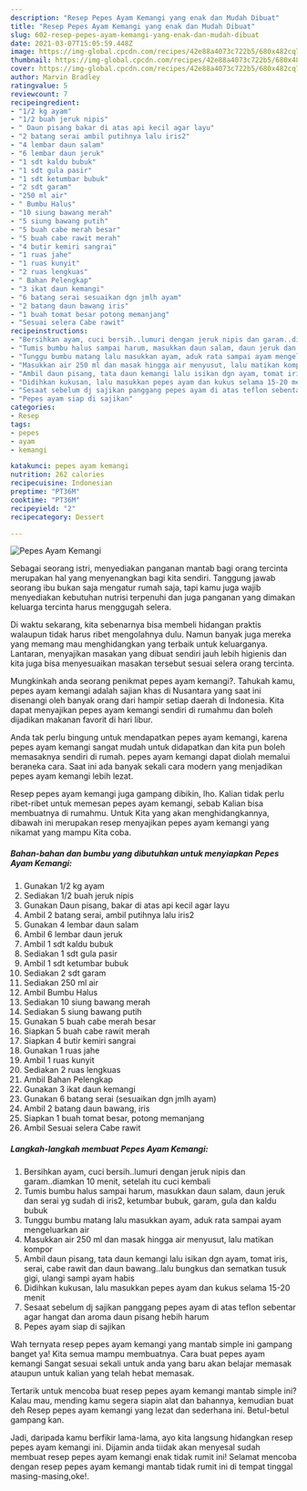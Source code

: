 ```yaml
---
description: "Resep Pepes Ayam Kemangi yang enak dan Mudah Dibuat"
title: "Resep Pepes Ayam Kemangi yang enak dan Mudah Dibuat"
slug: 602-resep-pepes-ayam-kemangi-yang-enak-dan-mudah-dibuat
date: 2021-03-07T15:05:59.448Z
image: https://img-global.cpcdn.com/recipes/42e88a4073c722b5/680x482cq70/pepes-ayam-kemangi-foto-resep-utama.jpg
thumbnail: https://img-global.cpcdn.com/recipes/42e88a4073c722b5/680x482cq70/pepes-ayam-kemangi-foto-resep-utama.jpg
cover: https://img-global.cpcdn.com/recipes/42e88a4073c722b5/680x482cq70/pepes-ayam-kemangi-foto-resep-utama.jpg
author: Marvin Bradley
ratingvalue: 5
reviewcount: 7
recipeingredient:
- "1/2 kg ayam"
- "1/2 buah jeruk nipis"
- " Daun pisang bakar di atas api kecil agar layu"
- "2 batang serai ambil putihnya lalu iris2"
- "4 lembar daun salam"
- "6 lembar daun jeruk"
- "1 sdt kaldu bubuk"
- "1 sdt gula pasir"
- "1 sdt ketumbar bubuk"
- "2 sdt garam"
- "250 ml air"
- " Bumbu Halus"
- "10 siung bawang merah"
- "5 siung bawang putih"
- "5 buah cabe merah besar"
- "5 buah cabe rawit merah"
- "4 butir kemiri sangrai"
- "1 ruas jahe"
- "1 ruas kunyit"
- "2 ruas lengkuas"
- " Bahan Pelengkap"
- "3 ikat daun kemangi"
- "6 batang serai sesuaikan dgn jmlh ayam"
- "2 batang daun bawang iris"
- "1 buah tomat besar potong memanjang"
- "Sesuai selera Cabe rawit"
recipeinstructions:
- "Bersihkan ayam, cuci bersih..lumuri dengan jeruk nipis dan garam..diamkan 10 menit, setelah itu cuci kembali"
- "Tumis bumbu halus sampai harum, masukkan daun salam, daun jeruk dan serai yg sudah di iris2, ketumbar bubuk, garam, gula dan kaldu bubuk"
- "Tunggu bumbu matang lalu masukkan ayam, aduk rata sampai ayam mengeluarkan air"
- "Masukkan air 250 ml dan masak hingga air menyusut, lalu matikan kompor"
- "Ambil daun pisang, tata daun kemangi lalu isikan dgn ayam, tomat iris, serai, cabe rawit dan daun bawang..lalu bungkus dan sematkan tusuk gigi, ulangi sampi ayam habis"
- "Didihkan kukusan, lalu masukkan pepes ayam dan kukus selama 15-20 menit"
- "Sesaat sebelum dj sajikan panggang pepes ayam di atas teflon sebentar agar hangat dan aroma daun pisang hebih harum"
- "Pepes ayam siap di sajikan"
categories:
- Resep
tags:
- pepes
- ayam
- kemangi

katakunci: pepes ayam kemangi 
nutrition: 262 calories
recipecuisine: Indonesian
preptime: "PT36M"
cooktime: "PT36M"
recipeyield: "2"
recipecategory: Dessert

---
```



![Pepes Ayam Kemangi](https://img-global.cpcdn.com/recipes/42e88a4073c722b5/680x482cq70/pepes-ayam-kemangi-foto-resep-utama.jpg)

Sebagai seorang istri, menyediakan panganan mantab bagi orang tercinta merupakan hal yang menyenangkan bagi kita sendiri. Tanggung jawab seorang ibu bukan saja mengatur rumah saja, tapi kamu juga wajib menyediakan kebutuhan nutrisi terpenuhi dan juga panganan yang dimakan keluarga tercinta harus menggugah selera.

Di waktu  sekarang, kita sebenarnya bisa membeli hidangan praktis walaupun tidak harus ribet mengolahnya dulu. Namun banyak juga mereka yang memang mau menghidangkan yang terbaik untuk keluarganya. Lantaran, menyajikan masakan yang dibuat sendiri jauh lebih higienis dan kita juga bisa menyesuaikan masakan tersebut sesuai selera orang tercinta. 



Mungkinkah anda seorang penikmat pepes ayam kemangi?. Tahukah kamu, pepes ayam kemangi adalah sajian khas di Nusantara yang saat ini disenangi oleh banyak orang dari hampir setiap daerah di Indonesia. Kita dapat menyajikan pepes ayam kemangi sendiri di rumahmu dan boleh dijadikan makanan favorit di hari libur.

Anda tak perlu bingung untuk mendapatkan pepes ayam kemangi, karena pepes ayam kemangi sangat mudah untuk didapatkan dan kita pun boleh memasaknya sendiri di rumah. pepes ayam kemangi dapat diolah memalui beraneka cara. Saat ini ada banyak sekali cara modern yang menjadikan pepes ayam kemangi lebih lezat.

Resep pepes ayam kemangi juga gampang dibikin, lho. Kalian tidak perlu ribet-ribet untuk memesan pepes ayam kemangi, sebab Kalian bisa membuatnya di rumahmu. Untuk Kita yang akan menghidangkannya, dibawah ini merupakan resep menyajikan pepes ayam kemangi yang nikamat yang mampu Kita coba.

<!--inarticleads1-->

##### Bahan-bahan dan bumbu yang dibutuhkan untuk menyiapkan Pepes Ayam Kemangi:

1. Gunakan 1/2 kg ayam
1. Sediakan 1/2 buah jeruk nipis
1. Gunakan  Daun pisang, bakar di atas api kecil agar layu
1. Ambil 2 batang serai, ambil putihnya lalu iris2
1. Gunakan 4 lembar daun salam
1. Ambil 6 lembar daun jeruk
1. Ambil 1 sdt kaldu bubuk
1. Sediakan 1 sdt gula pasir
1. Ambil 1 sdt ketumbar bubuk
1. Sediakan 2 sdt garam
1. Sediakan 250 ml air
1. Ambil  Bumbu Halus
1. Sediakan 10 siung bawang merah
1. Sediakan 5 siung bawang putih
1. Gunakan 5 buah cabe merah besar
1. Siapkan 5 buah cabe rawit merah
1. Siapkan 4 butir kemiri sangrai
1. Gunakan 1 ruas jahe
1. Ambil 1 ruas kunyit
1. Sediakan 2 ruas lengkuas
1. Ambil  Bahan Pelengkap
1. Gunakan 3 ikat daun kemangi
1. Gunakan 6 batang serai (sesuaikan dgn jmlh ayam)
1. Ambil 2 batang daun bawang, iris
1. Siapkan 1 buah tomat besar, potong memanjang
1. Ambil Sesuai selera Cabe rawit




<!--inarticleads2-->

##### Langkah-langkah membuat Pepes Ayam Kemangi:

1. Bersihkan ayam, cuci bersih..lumuri dengan jeruk nipis dan garam..diamkan 10 menit, setelah itu cuci kembali
1. Tumis bumbu halus sampai harum, masukkan daun salam, daun jeruk dan serai yg sudah di iris2, ketumbar bubuk, garam, gula dan kaldu bubuk
1. Tunggu bumbu matang lalu masukkan ayam, aduk rata sampai ayam mengeluarkan air
1. Masukkan air 250 ml dan masak hingga air menyusut, lalu matikan kompor
1. Ambil daun pisang, tata daun kemangi lalu isikan dgn ayam, tomat iris, serai, cabe rawit dan daun bawang..lalu bungkus dan sematkan tusuk gigi, ulangi sampi ayam habis
1. Didihkan kukusan, lalu masukkan pepes ayam dan kukus selama 15-20 menit
1. Sesaat sebelum dj sajikan panggang pepes ayam di atas teflon sebentar agar hangat dan aroma daun pisang hebih harum
1. Pepes ayam siap di sajikan




Wah ternyata resep pepes ayam kemangi yang mantab simple ini gampang banget ya! Kita semua mampu membuatnya. Cara buat pepes ayam kemangi Sangat sesuai sekali untuk anda yang baru akan belajar memasak ataupun untuk kalian yang telah hebat memasak.

Tertarik untuk mencoba buat resep pepes ayam kemangi mantab simple ini? Kalau mau, mending kamu segera siapin alat dan bahannya, kemudian buat deh Resep pepes ayam kemangi yang lezat dan sederhana ini. Betul-betul gampang kan. 

Jadi, daripada kamu berfikir lama-lama, ayo kita langsung hidangkan resep pepes ayam kemangi ini. Dijamin anda tiidak akan menyesal sudah membuat resep pepes ayam kemangi enak tidak rumit ini! Selamat mencoba dengan resep pepes ayam kemangi mantab tidak rumit ini di tempat tinggal masing-masing,oke!.

